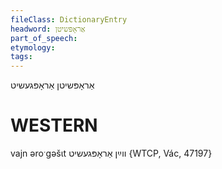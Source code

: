 ```yaml
---
fileClass: DictionaryEntry
headword: אַראָפּשיטן
part_of_speech: 
etymology: 
tags: 
---
```

אַראָפּשיטן
אַראָפּגעשיט

WESTERN
========

vajn əroˑgəšɩt ווײַן אַראָפּגעשיט {WTCP, Vác, 47197}

